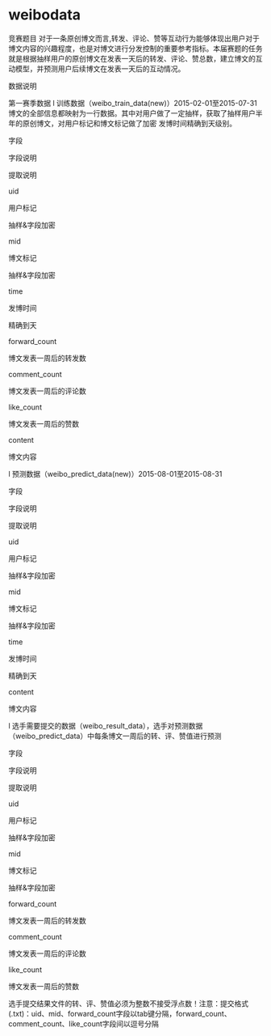 # weibodata
竞赛题目
对于一条原创博文而言,转发、评论、赞等互动行为能够体现出用户对于博文内容的兴趣程度，也是对博文进行分发控制的重要参考指标。本届赛题的任务就是根据抽样用户的原创博文在发表一天后的转发、评论、赞总数，建立博文的互动模型，并预测用户后续博文在发表一天后的互动情况。

数据说明

第一赛季数据
l  训练数据（weibo_train_data(new)）2015-02-01至2015-07-31
博文的全部信息都映射为一行数据。其中对用户做了一定抽样，获取了抽样用户半年的原创博文，对用户标记和博文标记做了加密 发博时间精确到天级别。 

字段

字段说明

提取说明

uid

用户标记

抽样&字段加密

mid

博文标记

抽样&字段加密

time

发博时间

精确到天

forward_count

博文发表一周后的转发数

 
comment_count

博文发表一周后的评论数

 
like_count

博文发表一周后的赞数

 
content

博文内容

 

l  预测数据（weibo_predict_data(new)）2015-08-01至2015-08-31

字段

字段说明

提取说明

uid

用户标记

抽样&字段加密

mid

博文标记

抽样&字段加密

time

发博时间

精确到天

content

博文内容

 

l  选手需要提交的数据（weibo_result_data），选手对预测数据（weibo_predict_data）中每条博文一周后的转、评、赞值进行预测

字段

字段说明

提取说明

uid

用户标记

抽样&字段加密

mid

博文标记

抽样&字段加密

forward_count

博文发表一周后的转发数

 
comment_count

博文发表一周后的评论数

 
like_count

博文发表一周后的赞数

 
选手提交结果文件的转、评、赞值必须为整数不接受浮点数！注意：提交格式(.txt)：uid、mid、forward_count字段以tab键分隔，forward_count、comment_count、like_count字段间以逗号分隔
